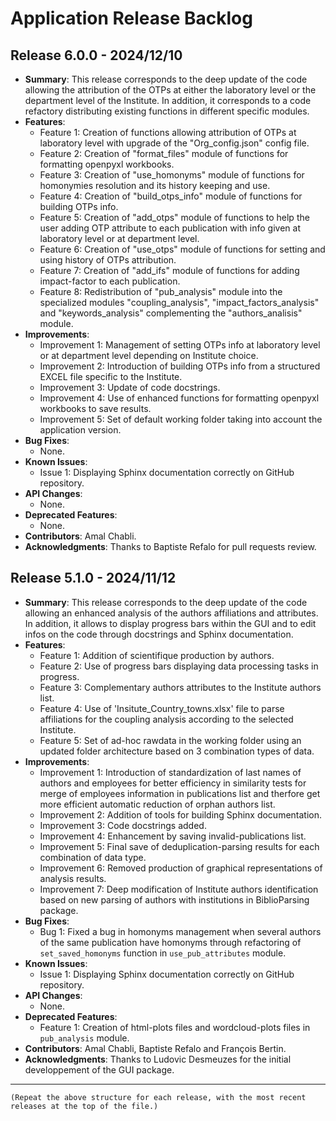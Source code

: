 # Application Release Backlog

## Release 6.0.0 - 2024/12/10
* **Summary**: This release corresponds to the deep update of the code allowing the attribution of the OTPs at either the laboratory level or the department level of the Institute. In addition, it corresponds to a code refactory distributing existing functions in different specific modules.
* **Features**:
  - Feature 1: Creation of functions allowing attribution of OTPs at laboratory level with upgrade of the "<institute>Org_config.json" config file.
  - Feature 2: Creation of "format_files" module of functions for formatting openpyxl workbooks.
  - Feature 3: Creation of "use_homonyms" module of functions for homonymies resolution and its history keeping and use.
  - Feature 4: Creation of "build_otps_info" module of functions for building OTPs info.
  - Feature 5: Creation of "add_otps" module of functions to help the user adding OTP attribute to each publication with info given at laboratory level or at department level.
  - Feature 6: Creation of "use_otps" module of functions for setting and using history of OTPs attribution.
  - Feature 7: Creation of "add_ifs" module of functions for adding impact-factor to each publication.
  - Feature 8: Redistribution of "pub_analysis" module into the specialized modules "coupling_analysis", "impact_factors_analysis" and "keywords_analysis" complementing the "authors_analisis" module.
* **Improvements**:
  - Improvement 1: Management of setting OTPs info at laboratory level or at department level depending on Institute choice.
  - Improvement 2: Introduction of building OTPs info from a structured EXCEL file specific to the Institute.
  - Improvement 3: Update of code docstrings.
  - Improvement 4: Use of enhanced functions for formatting openpyxl workbooks to save results.
  - Improvement 5: Set of default working folder taking into account the application version.
* **Bug Fixes**:
  - None.
* **Known Issues**:
  - Issue 1: Displaying Sphinx documentation correctly on GitHub repository.
* **API Changes**:
  - None.
* **Deprecated Features**:
  - None.
* **Contributors**: Amal Chabli.
* **Acknowledgments**: Thanks to Baptiste Refalo for pull requests review.

## Release 5.1.0 - 2024/11/12
* **Summary**: This release corresponds to the deep update of the code allowing an enhanced analysis of the authors affiliations and attributes. In addition, it allows to display progress bars within the GUI and to edit infos on the code through docstrings and Sphinx documentation.
* **Features**:
  - Feature 1: Addition of scientifique production by authors.
  - Feature 2: Use of progress bars displaying data processing tasks in progress.
  - Feature 3: Complementary authors attributes to the Institute authors list.
  - Feature 4: Use of 'Insitute_Country_towns.xlsx' file to parse affiliations for the coupling analysis according to the selected Institute.
  - Feature 5: Set of ad-hoc rawdata in the working folder using an updated folder architecture based on 3 combination types of data.
* **Improvements**:
  - Improvement 1: Introduction of standardization of last names of authors and employees for better efficiency in similarity tests for merge of employees information in publications list and therfore get more efficient automatic reduction of orphan authors list.
  - Improvement 2: Addition of tools for building Sphinx documentation.
  - Improvement 3: Code docstrings added.
  - Improvement 4: Enhancement by saving invalid-publications list.
  - Improvement 5: Final save of deduplication-parsing results for each combination of data type.
  - Improvement 6: Removed production of graphical representations of analysis results.
  - Improvement 7: Deep modification of Institute authors identification based on new parsing of authors with institutions in BiblioParsing package.
* **Bug Fixes**:
  - Bug 1: Fixed a bug in homonyms management when several authors of the same publication have homonyms through refactoring of `set_saved_homonyms`  function in `use_pub_attributes` module.
* **Known Issues**:
  - Issue 1: Displaying Sphinx documentation correctly on GitHub repository.
* **API Changes**:
  - None.
* **Deprecated Features**:
  - Feature 1: Creation of html-plots files and wordcloud-plots files in `pub_analysis` module.
* **Contributors**: Amal Chabli, Baptiste Refalo and François Bertin.
* **Acknowledgments**: Thanks to Ludovic Desmeuzes for the initial developpement of the GUI package.

---
```
(Repeat the above structure for each release, with the most recent releases at the top of the file.)
```

